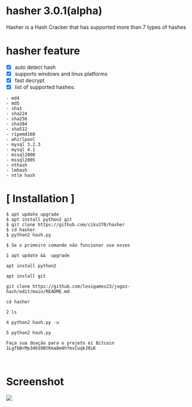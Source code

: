 # hasher 3.0.1(alpha)

Hasher is a Hash Cracker that has supported more than 7 types of hashes

# hasher feature
- [x] auto detect hash
- [x] supports windows and linux platforms
- [x] fast decrypt
- [x] list of supported hashes:
```
- md4
- md5
- sha1
- sha224
- sha256 
- sha384
- sha512
- ripemd160
- whirlpool
- mysql 3.2.3
- mysql 4.1
- mssql2000
- mssql2005
- nthash
- lmhash
- ntlm hash
``` 
# [ Installation ]
```
$ apt update upgrade
$ apt install python2 git
$ git clone https://github.com/ciku370/hasher
$ cd hasher
$ python2 hash.py 

$ Se o primeiro comando não funcionar use esses

1 apt update &&  upgrade

apt install python2

apt install git

git clone https://github.com/levigames23/jogos-hash/edit/main/README.md

cd hasher

2 ls

4 python2 hash.py -u

5 python2 hash.py 

Faça sua doação para o projeto ei Bitcoin   1LgfbBrMp34659BtKma8m4hfmsCuqkJ8iK



```
# Screenshot
<img src=".images/hasher.png" />
